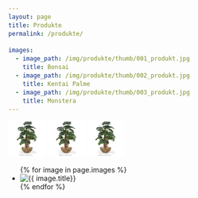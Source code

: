 ```yaml
---
layout: page
title: Produkte
permalink: /produkte/

images:
  - image_path: /img/produkte/thumb/001_produkt.jpg
    title: Bonsai
  - image_path: /img/produkte/thumb/002_produkt.jpg
    title: Kentai Palme
  - image_path: /img/produkte/thumb/003_produkt.jpg
    title: Monstera
---
```

<!-- Magnific Popup core CSS file -->
<link rel="stylesheet" href="/script/magnific-popup.css">

<!-- jQuery 1.7.2+ or Zepto.js 1.0+ -->
<script src="//ajax.googleapis.com/ajax/libs/jquery/1.9.1/jquery.min.js"></script>

<!-- Magnific Popup core JS file -->
<script src="/script/magnific-popup.js"></script>
<script>
$(document).ready(function() {
	$('.popup-gallery').magnificPopup({
		delegate: 'a',
		type: 'image',
		tLoading: 'Loading image #%curr%...',
		mainClass: 'mfp-img-mobile',
		gallery: {
			enabled: true,
			navigateByImgClick: true,
			preload: [0,1] // Will preload 0 - before current, and 1 after the current image
		},
		image: {
			tError: '<a href="%url%">The image #%curr%</a> could not be loaded.',
			titleSrc: function(item) {
				return item.el.attr('title') + '<small>by Marsel Van Oosten</small>';
			}
		}
	});
});

</script>

<div class="popup-gallery">
	<a title="Bonsai" href="/img/produkte/thumb/001_produkt.jpg"><img width="75" height="75" src="/img/produkte/003_produkt.jpg"></a>
	<a title="Kentai Palme" href="/img/produkte/thumb/002_produkt.jpg"><img width="75" height="75" src="/img/produkte/003_produkt.jpg"></a>
	<a title="Monstera" href="/img/produkte/thumb/003_produkt.jpg"><img width="75" height="75" src="/img/produkte/003_produkt.jpg"></a>
</div>

<ul class="photo-gallery">
  {% for image in page.images %}
    <li><img src="{{ image.image_path }}" alt="{{ image.title}}"/></li>
  {% endfor %}
</ul>